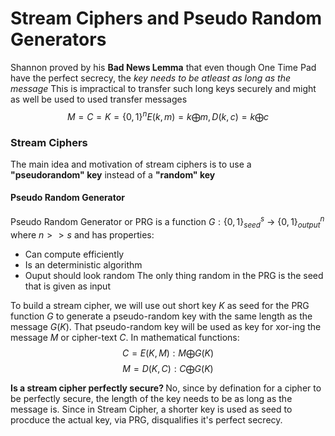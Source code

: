 # Stream Ciphers and Pseudo Random Generators
Shannon proved by his **Bad News Lemma** that even though One Time Pad have the perfect secrecy, the _key needs to be atleast as long as the message_
This is impractical to transfer such long keys securely and might as well be used to used transfer messages
$$
M=C=K=\{0,1\}^n
E(k, m) = k \bigoplus m, D(k, c) = k \bigoplus c
$$

### Stream Ciphers
The main idea and motivation of stream ciphers is to use a **"pseudorandom" key** instead of a **"random" key**

#### Pseudo Random Generator
Pseudo Random Generator or PRG is a function $G: \{0,1\}^s_{seed}$ -> $\{0,1\}^n_{output}$ where $n \gt\gt s$ and has properties:
- Can compute efficiently
- Is an deterministic algorithm
- Ouput should look random
The only thing random in the PRG is the seed that is given as input

To build a stream cipher, we will use out short key $K$ as seed for the PRG function $G$ to generate a pseudo-random key with the same length as the message $G(K)$. That pseudo-random key will be used as key for xor-ing the message $M$ or cipher-text $C$.
In mathematical functions:
$$
C = E(K, M): M \bigoplus G(K)
$$
$$
M = D(K, C): C \bigoplus G(K)
$$

<b> Is a stream cipher perfectly secure? </b>
No, since by defination for a cipher to be perfectly secure, the length of the key needs to be as long as the message is. Since in Stream Cipher, a shorter key is used as seed to procduce the actual key, via PRG, disqualifies it's perfect secrecy.

